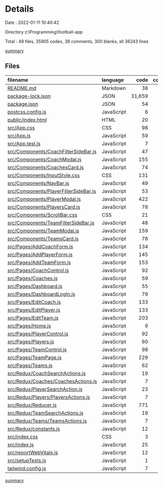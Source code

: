 # Details

Date : 2022-01-11 10:40:42

Directory z:\Programming\football-app

Total : 49 files,  35905 codes, 38 comments, 300 blanks, all 36243 lines

[summary](results.md)

## Files
| filename | language | code | comment | blank | total |
| :--- | :--- | ---: | ---: | ---: | ---: |
| [README.md](/README.md) | Markdown | 38 | 0 | 33 | 71 |
| [package-lock.json](/package-lock.json) | JSON | 31,659 | 0 | 1 | 31,660 |
| [package.json](/package.json) | JSON | 54 | 0 | 1 | 55 |
| [postcss.config.js](/postcss.config.js) | JavaScript | 6 | 0 | 1 | 7 |
| [public/index.html](/public/index.html) | HTML | 20 | 23 | 1 | 44 |
| [src/App.css](/src/App.css) | CSS | 98 | 0 | 14 | 112 |
| [src/App.js](/src/App.js) | JavaScript | 59 | 0 | 8 | 67 |
| [src/App.test.js](/src/App.test.js) | JavaScript | 7 | 0 | 2 | 9 |
| [src/Components/CoachFilterSideBar.js](/src/Components/CoachFilterSideBar.js) | JavaScript | 47 | 0 | 4 | 51 |
| [src/Components/CoachModal.js](/src/Components/CoachModal.js) | JavaScript | 155 | 2 | 17 | 174 |
| [src/Components/CoachesCard.js](/src/Components/CoachesCard.js) | JavaScript | 74 | 0 | 9 | 83 |
| [src/Components/InputStyle.css](/src/Components/InputStyle.css) | CSS | 131 | 0 | 5 | 136 |
| [src/Components/NavBar.js](/src/Components/NavBar.js) | JavaScript | 49 | 0 | 3 | 52 |
| [src/Components/PlayerFilterSideBar.js](/src/Components/PlayerFilterSideBar.js) | JavaScript | 53 | 0 | 4 | 57 |
| [src/Components/PlayerModal.js](/src/Components/PlayerModal.js) | JavaScript | 422 | 2 | 32 | 456 |
| [src/Components/PlayersCard.js](/src/Components/PlayersCard.js) | JavaScript | 78 | 0 | 9 | 87 |
| [src/Components/ScrollBar.css](/src/Components/ScrollBar.css) | CSS | 21 | 0 | 4 | 25 |
| [src/Components/TeamFilterSideBar.js](/src/Components/TeamFilterSideBar.js) | JavaScript | 48 | 0 | 6 | 54 |
| [src/Components/TeamModal.js](/src/Components/TeamModal.js) | JavaScript | 159 | 2 | 18 | 179 |
| [src/Components/TeamsCard.js](/src/Components/TeamsCard.js) | JavaScript | 78 | 0 | 9 | 87 |
| [src/Pages/AddCoachForm.js](/src/Pages/AddCoachForm.js) | JavaScript | 134 | 0 | 5 | 139 |
| [src/Pages/AddPlayerForm.js](/src/Pages/AddPlayerForm.js) | JavaScript | 145 | 0 | 6 | 151 |
| [src/Pages/AddTeamForm.js](/src/Pages/AddTeamForm.js) | JavaScript | 153 | 0 | 6 | 159 |
| [src/Pages/CoachControl.js](/src/Pages/CoachControl.js) | JavaScript | 92 | 0 | 3 | 95 |
| [src/Pages/Coaches.js](/src/Pages/Coaches.js) | JavaScript | 59 | 0 | 3 | 62 |
| [src/Pages/Dashboard.js](/src/Pages/Dashboard.js) | JavaScript | 55 | 0 | 2 | 57 |
| [src/Pages/DashboardLogIn.js](/src/Pages/DashboardLogIn.js) | JavaScript | 79 | 0 | 4 | 83 |
| [src/Pages/EditCoach.js](/src/Pages/EditCoach.js) | JavaScript | 133 | 0 | 5 | 138 |
| [src/Pages/EditPlayer.js](/src/Pages/EditPlayer.js) | JavaScript | 133 | 0 | 5 | 138 |
| [src/Pages/EditTeam.js](/src/Pages/EditTeam.js) | JavaScript | 203 | 0 | 5 | 208 |
| [src/Pages/Home.js](/src/Pages/Home.js) | JavaScript | 9 | 0 | 2 | 11 |
| [src/Pages/PlayerControl.js](/src/Pages/PlayerControl.js) | JavaScript | 92 | 0 | 5 | 97 |
| [src/Pages/Players.js](/src/Pages/Players.js) | JavaScript | 60 | 0 | 3 | 63 |
| [src/Pages/TeamControl.js](/src/Pages/TeamControl.js) | JavaScript | 98 | 0 | 5 | 103 |
| [src/Pages/TeamPage.js](/src/Pages/TeamPage.js) | JavaScript | 229 | 2 | 20 | 251 |
| [src/Pages/Teams.js](/src/Pages/Teams.js) | JavaScript | 62 | 0 | 5 | 67 |
| [src/Redux/CoachSearchActions.js](/src/Redux/CoachSearchActions.js) | JavaScript | 19 | 0 | 2 | 21 |
| [src/Redux/Coaches/CoachesActions.js](/src/Redux/Coaches/CoachesActions.js) | JavaScript | 7 | 0 | 2 | 9 |
| [src/Redux/PlayerSearchAction.js](/src/Redux/PlayerSearchAction.js) | JavaScript | 23 | 0 | 2 | 25 |
| [src/Redux/Players/PlayersActions.js](/src/Redux/Players/PlayersActions.js) | JavaScript | 7 | 0 | 2 | 9 |
| [src/Redux/Reducer.js](/src/Redux/Reducer.js) | JavaScript | 771 | 0 | 11 | 782 |
| [src/Redux/TeamSearchActions.js](/src/Redux/TeamSearchActions.js) | JavaScript | 19 | 0 | 2 | 21 |
| [src/Redux/Teams/TeamsActions.js](/src/Redux/Teams/TeamsActions.js) | JavaScript | 7 | 0 | 2 | 9 |
| [src/Redux/constants.js](/src/Redux/constants.js) | JavaScript | 12 | 0 | 1 | 13 |
| [src/index.css](/src/index.css) | CSS | 3 | 0 | 1 | 4 |
| [src/index.js](/src/index.js) | JavaScript | 25 | 3 | 6 | 34 |
| [src/reportWebVitals.js](/src/reportWebVitals.js) | JavaScript | 12 | 0 | 2 | 14 |
| [src/setupTests.js](/src/setupTests.js) | JavaScript | 1 | 4 | 1 | 6 |
| [tailwind.config.js](/tailwind.config.js) | JavaScript | 7 | 0 | 1 | 8 |

[summary](results.md)